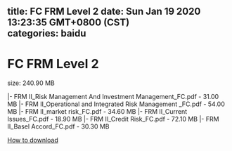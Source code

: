 
title: FC FRM Level 2
date: Sun Jan 19 2020 13:23:35 GMT+0800 (CST)    
categories: baidu
---

# FC FRM Level 2
size: 240.90 MB
 
 
|- FRM II_Risk Management And Investment Management_FC.pdf - 31.00 MB
|- FRM II_Operational and Integrated Risk Management _FC.pdf - 54.00 MB
|- FRM II_market risk_FC.pdf - 34.60 MB
|- FRM II_Current Issues_FC.pdf - 18.90 MB
|- FRM II_Credit Risk_FC.pdf - 72.10 MB
|- FRM II_Basel Accord_FC.pdf - 30.30 MB

[How to download](https://bpcam.bemobtrk.com/go/2ceec3aa-1ca2-46d6-b9ff-aaa5c184517c?jno=692)